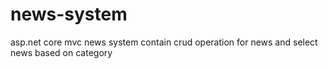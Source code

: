# news-system
asp.net core mvc news system contain crud operation for news and select news based on category
